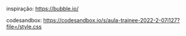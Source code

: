 inspiração: https://bubble.io/

codesandbox: https://codesandbox.io/s/aula-trainee-2022-2-07i127?file=/style.css
